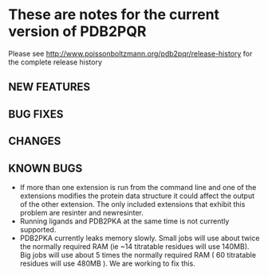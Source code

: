 # These are notes for the current version of PDB2PQR

Please see http://www.poissonboltzmann.org/pdb2pqr/release-history for the complete release history


## NEW FEATURES

## BUG FIXES

## CHANGES

## KNOWN BUGS
* If more than one extension is run from the command line and one of the extensions modifies the protein data structure it could affect the output of the other extension. The only included extensions that exhibit this problem are resinter and newresinter.
* Running ligands and PDB2PKA at the same time is not currently supported.
* PDB2PKA currently leaks memory slowly. Small jobs will use about twice the normally required RAM (ie ~14 titratable residues will use 140MB). Big jobs will use about 5 times the normally required RAM ( 60 titratable residues will use 480MB ). We are working to fix this.
